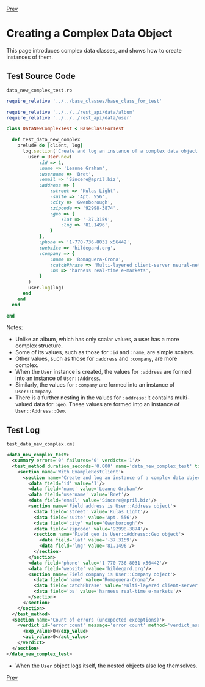 <!--- GENERATED FILE, DO NOT EDIT --->
[Prev](./DataNewSimple.md) 

# Creating a Complex Data Object

This page introduces complex data classes, and shows how to create instances of them.

## Test Source Code

<code>data_new_complex_test.rb</code>
```ruby
require_relative '../../base_classes/base_class_for_test'

require_relative '../../../rest_api/data/album'
require_relative '../../../rest_api/data/user'

class DataNewComplexTest < BaseClassForTest

  def test_data_new_complex
    prelude do |client, log|
      log.section('Create and log an instance of a complex data object') do
        user = User.new(
            :id => 1,
            :name => 'Leanne Graham',
            :username => 'Bret',
            :email => 'Sincere@april.biz',
            :address => {
                :street => 'Kulas Light',
                :suite => 'Apt. 556',
                :city => 'Gwenborough',
                :zipcode => '92998-3874',
                :geo => {
                    :lat => '-37.3159',
                    :lng => '81.1496',
                }
            },
            :phone => '1-770-736-8031 x56442',
            :website => 'hildegard.org',
            :company => {
                :name => 'Romaguera-Crona',
                :catchPhrase => 'Multi-layered client-server neural-net',
                :bs => 'harness real-time e-markets',
            }
        )
        user.log(log)
      end
    end
  end

end
```

Notes:

- Unlike an album, which has only scalar values, a user has a more complex structure.
- Some of its values, such as those for <code>:id</code> and <code>:name</code>, are simple scalars.
- Other values, such as those for <code>:address</code> and <code>:company</code>, are more complex.
- When the <code>User</code> instance is created, the values for <code>:address</code> are formed into an instance of <code>User::Address</code>.
- Similarly, the values for <code>:company</code> are formed into an instance of <code>User::Company</code>.
- There is a further nesting in the values for <code>:address</code>:  it contains multi-valued data for <code>:geo</code>.  These values are formed into an instance of <code>User::Address::Geo</code>.

##  Test Log

<code>test_data_new_complex.xml</code>
```xml
<data_new_complex_test>
  <summary errors='0' failures='0' verdicts='1'/>
  <test_method duration_seconds='0.000' name='data_new_complex_test' timestamp='2017-09-25-Mon-19.50.21.628'>
    <section name='With ExampleRestClient'>
      <section name='Create and log an instance of a complex data object'>
        <data field='id' value='1'/>
        <data field='name' value='Leanne Graham'/>
        <data field='username' value='Bret'/>
        <data field='email' value='Sincere@april.biz'/>
        <section name='Field address is User::Address object'>
          <data field='street' value='Kulas Light'/>
          <data field='suite' value='Apt. 556'/>
          <data field='city' value='Gwenborough'/>
          <data field='zipcode' value='92998-3874'/>
          <section name='Field geo is User::Address::Geo object'>
            <data field='lat' value='-37.3159'/>
            <data field='lng' value='81.1496'/>
          </section>
        </section>
        <data field='phone' value='1-770-736-8031 x56442'/>
        <data field='website' value='hildegard.org'/>
        <section name='Field company is User::Company object'>
          <data field='name' value='Romaguera-Crona'/>
          <data field='catchPhrase' value='Multi-layered client-server neural-net'/>
          <data field='bs' value='harness real-time e-markets'/>
        </section>
      </section>
    </section>
  </test_method>
  <section name='Count of errors (unexpected exceptions)'>
    <verdict id='error count' message='error count' method='verdict_assert_equal?' outcome='passed' volatile='true'>
      <exp_value>0</exp_value>
      <act_value>0</act_value>
    </verdict>
  </section>
</data_new_complex_test>
```

- When the <code>User</code> object logs itself, the nested objects also log themselves.

[Prev](./DataNewSimple.md) 
